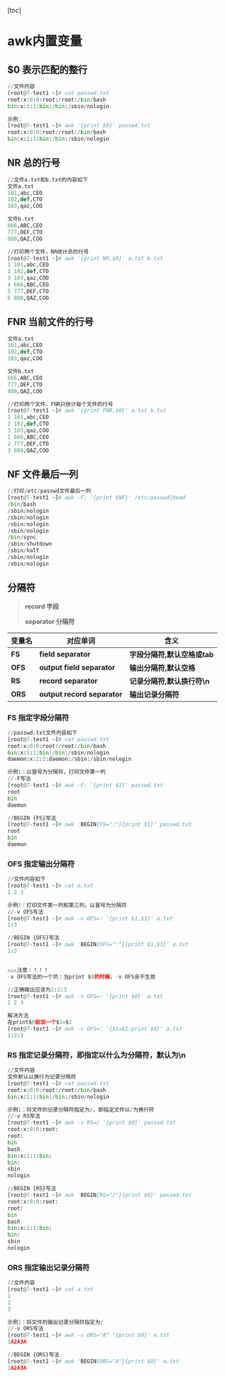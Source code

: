 [toc]



# awk内置变量

## $0	表示匹配的整行

```python
//文件内容
[root@7-test1 ~]# cat passwd.txt 
root:x:0:0:root:/root:/bin/bash
bin:x:1:1:bin:/bin:/sbin/nologin

示例：
[root@7-test1 ~]# awk '{print $0}' passwd.txt 
root:x:0:0:root:/root:/bin/bash
bin:x:1:1:bin:/bin:/sbin/nologin
```



## NR	总的行号

```python
//文件a.txt和b.txt的内容如下
文件a.txt
101,abc,CEO
102,def,CTO
103,qaz,COO

文件b.txt
666,ABC,CEO
777,DEF,CTO
888,QAZ,COO

//打印两个文件，NR统计总的行号
[root@7-test1 ~]# awk '{print NR,$0}' a.txt b.txt 
1 101,abc,CEO
2 102,def,CTO
3 103,qaz,COO
4 666,ABC,CEO
5 777,DEF,CTO
6 888,QAZ,COO
```



## FNR	当前文件的行号

```python
文件a.txt
101,abc,CEO
102,def,CTO
103,qaz,COO

文件b.txt
666,ABC,CEO
777,DEF,CTO
888,QAZ,COO

//打印两个文件，FNR只统计每个文件的行号
[root@7-test1 ~]# awk '{print FNR,$0}' a.txt b.txt 
1 101,abc,CEO
2 102,def,CTO
3 103,qaz,COO
1 666,ABC,CEO
2 777,DEF,CTO
3 888,QAZ,COO
```



## NF	文件最后一列

```python
//打印/etc/passwd文件最后一列
[root@7-test1 ~]# awk -F: '{print $NF}' /etc/passwd|head
/bin/bash
/sbin/nologin
/sbin/nologin
/sbin/nologin
/sbin/nologin
/bin/sync
/sbin/shutdown
/sbin/halt
/sbin/nologin
/sbin/nologin
```



## 分隔符

> **record	字段**
>
> **separator	分隔符**

| 变量名  | 对应单词                    | 含义                         |
| ------- | --------------------------- | ---------------------------- |
| **FS**  | **field separator**         | **字段分隔符,默认空格或tab** |
| **OFS** | **output field separator**  | **输出分隔符,默认空格**      |
| **RS**  | **record separator**        | **记录分隔符,默认换行符\n**  |
| **ORS** | **output record separator** | **输出记录分隔符**           |

### FS	指定字段分隔符

```python
//passwd.txt文件内容如下
[root@7-test1 ~]# cat passwd.txt
root:x:0:0:root:/root:/bin/bash
bin:x:1:1:bin:/bin:/sbin/nologin
daemon:x:2:2:daemon:/sbin:/sbin/nologin

示例1：以冒号为分隔符，打印文件第一列
//-F写法
[root@7-test1 ~]# awk -F: '{print $1}' passwd.txt 
root
bin
daemon

//BEGIN {FS}写法
[root@7-test1 ~]# awk 'BEGIN{FS=":"}{print $1}' passwd.txt 
root
bin
daemon
```



### OFS	指定输出分隔符

```python
//文件内容如下
[root@7-test1 ~]# cat a.txt 
1 2 3

示例1：打印文件第一列和第三列，以冒号为分隔符
//-v OFS写法
[root@7-test1 ~]# awk -v OFS=: '{print $1,$3}' a.txt 
1:3

//BEGIN {OFS}写法
[root@7-test1 ~]# awk 'BEGIN{OFS=":"}{print $1,$3}' a.txt 
1:3


⚠️⚠️⚠️注意：！！！
-v OFS写法的一个坑：当print $0的时候，-v OFS会不生效

//正确输出应该为1:2:3
[root@7-test1 ~]# awk -v OFS=: '{print $0}' a.txt 
1 2 3

解决方法
在print$0前加一个$1=$1
[root@7-test1 ~]# awk -v OFS=: '{$1=$1;print $0}' a.txt 
1:2:3
```

### RS	指定记录分隔符，即指定以什么为分隔符，默认为\n

```python
//文件内容
文件默认以换行为记录分隔符
[root@7-test1 ~]# cat passwd.txt
root:x:0:0:root:/root:/bin/bash
bin:x:1:1:bin:/bin:/sbin/nologin

示例1：将文件的记录分隔符指定为/，即指定文件以/为换行符
//-v RS写法
[root@7-test1 ~]# awk -v RS=/ '{print $0}' passwd.txt 
root:x:0:0:root:
root:
bin
bash
bin:x:1:1:bin:
bin:
sbin
nologin

//BEGIN {RS}写法
[root@7-test1 ~]# awk 'BEGIN{RS="/"}{print $0}' passwd.txt 
root:x:0:0:root:
root:
bin
bash
bin:x:1:1:bin:
bin:
sbin
nologin
```

### ORS	指定输出记录分隔符

```python
//文件内容
[root@7-test1 ~]# cat a.txt
1
2
3

示例1：将文件的输出记录分隔符指定为/
//-v ORS写法
[root@7-test1 ~]# awk -v ORS="A" '{print $0}' a.txt
1A2A3A

//BEGIN {ORS}写法
[root@7-test1 ~]# awk 'BEGIN{ORS="A"}{print $0}' a.txt
1A2A3A
```

